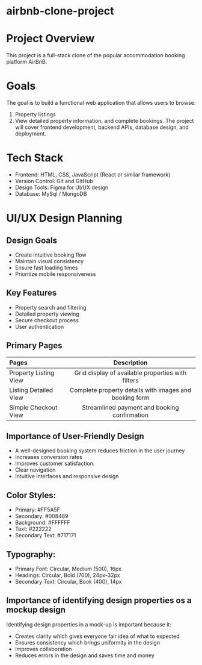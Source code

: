 # airbnb-clone-project
# Project Overview
This project is a full-stack clone of the popular accommodation booking platform AirBnB.

# Goals
The goal is to build a functional web application that allows users to browse:
1. Property listings
2. View detailed property information, and complete bookings.
The project will cover frontend development, backend APIs, database design, and deployment.

# Tech Stack
- Frontend: HTML, CSS, JavaScript (React or similar framework)
- Version Control: Git and GitHub
- Design Tools: Figma for UI/UX design
- Database: MySql / MongoDB

# UI/UX Design Planning
## Design Goals
- Create intuitive booking flow
- Maintain visual consistency
- Ensure fast loading times
- Prioritize mobile responsiveness
## Key Features
- Property search and filtering
- Detailed property viewing
- Secure checkout process
- User authentication
## Primary Pages
| Pages | Description |
|:------|:-----------:|
| Property Listing View | Grid display of available properties with filters | 
| Listing Detailed View | Complete property details with images and booking form |
| Simple Checkout View | Streamlined payment and booking confirmation |

## Importance of User-Friendly Design
- A well-designed booking system reduces friction in the user journey
- Increases conversion rates
- Improves customer satisfaction.
- Clear navigation
- Intuitive interfaces and responsive design

## Color Styles:
- Primary: #FF5A5F
- Secondary: #008489
- Background: #FFFFFF
- Text: #222222
- Secondary Text: #717171

## Typography:
- Primary Font: Circular, Medium (500), 16px
- Headings: Circular, Bold (700), 24px-32px
- Secondary Text: Circular, Book (400), 14px
## Importance of identifying design properties os a mockup design
Identifying design properties in a mock-up is important because it:
- Creates clarity which gives everyone fair idea of what to expected
- Ensures consistency which brings uniformity in the design
- Improves collaboration
- Reduces errors in the design and saves time and money